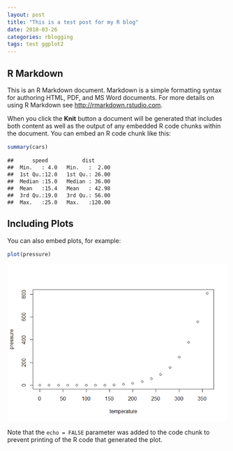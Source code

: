 ```yaml
---
layout: post
title: "This is a test post for my R blog"
date: 2018-03-26
categories: rblogging
tags: test ggplot2
---
```


R Markdown
----------

This is an R Markdown document. Markdown is a simple formatting syntax for authoring HTML, PDF, and MS Word documents. For more details on using R Markdown see <http://rmarkdown.rstudio.com>.

When you click the **Knit** button a document will be generated that includes both content as well as the output of any embedded R code chunks within the document. You can embed an R code chunk like this:

``` r
summary(cars)
```

    ##      speed           dist       
    ##  Min.   : 4.0   Min.   :  2.00  
    ##  1st Qu.:12.0   1st Qu.: 26.00  
    ##  Median :15.0   Median : 36.00  
    ##  Mean   :15.4   Mean   : 42.98  
    ##  3rd Qu.:19.0   3rd Qu.: 56.00  
    ##  Max.   :25.0   Max.   :120.00

Including Plots
---------------

You can also embed plots, for example:

``` r
plot(pressure)
```

![](https://github.com/StephanWensel/flexible-jekyll/blob/gh-pages/assets/img/pressure-1.png)

Note that the `echo = FALSE` parameter was added to the code chunk to prevent printing of the R code that generated the plot.
